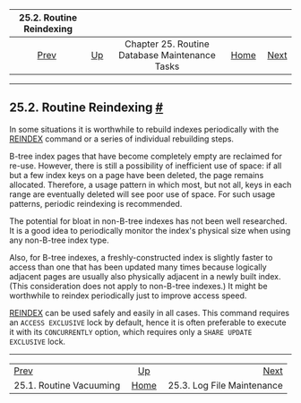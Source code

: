 <!--?xml version="1.0" encoding="UTF-8" standalone="no"?-->

|                  25.2. Routine Reindexing                 |                                                                         |                                                |                                                       |                                                                |
| :-------------------------------------------------------: | :---------------------------------------------------------------------- | :--------------------------------------------: | ----------------------------------------------------: | -------------------------------------------------------------: |
| [Prev](routine-vacuuming.html "25.1. Routine Vacuuming")  | [Up](maintenance.html "Chapter 25. Routine Database Maintenance Tasks") | Chapter 25. Routine Database Maintenance Tasks | [Home](index.html "PostgreSQL 17devel Documentation") |  [Next](logfile-maintenance.html "25.3. Log File Maintenance") |

***

## 25.2. Routine Reindexing [#](#ROUTINE-REINDEX)



In some situations it is worthwhile to rebuild indexes periodically with the [REINDEX](sql-reindex.html "REINDEX") command or a series of individual rebuilding steps.

B-tree index pages that have become completely empty are reclaimed for re-use. However, there is still a possibility of inefficient use of space: if all but a few index keys on a page have been deleted, the page remains allocated. Therefore, a usage pattern in which most, but not all, keys in each range are eventually deleted will see poor use of space. For such usage patterns, periodic reindexing is recommended.

The potential for bloat in non-B-tree indexes has not been well researched. It is a good idea to periodically monitor the index's physical size when using any non-B-tree index type.

Also, for B-tree indexes, a freshly-constructed index is slightly faster to access than one that has been updated many times because logically adjacent pages are usually also physically adjacent in a newly built index. (This consideration does not apply to non-B-tree indexes.) It might be worthwhile to reindex periodically just to improve access speed.

[REINDEX](sql-reindex.html "REINDEX") can be used safely and easily in all cases. This command requires an `ACCESS EXCLUSIVE` lock by default, hence it is often preferable to execute it with its `CONCURRENTLY` option, which requires only a `SHARE UPDATE EXCLUSIVE` lock.

***

|                                                           |                                                                         |                                                                |
| :-------------------------------------------------------- | :---------------------------------------------------------------------: | -------------------------------------------------------------: |
| [Prev](routine-vacuuming.html "25.1. Routine Vacuuming")  | [Up](maintenance.html "Chapter 25. Routine Database Maintenance Tasks") |  [Next](logfile-maintenance.html "25.3. Log File Maintenance") |
| 25.1. Routine Vacuuming                                   |          [Home](index.html "PostgreSQL 17devel Documentation")          |                                     25.3. Log File Maintenance |
